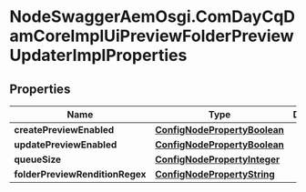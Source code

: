 # NodeSwaggerAemOsgi.ComDayCqDamCoreImplUiPreviewFolderPreviewUpdaterImplProperties

## Properties
Name | Type | Description | Notes
------------ | ------------- | ------------- | -------------
**createPreviewEnabled** | [**ConfigNodePropertyBoolean**](ConfigNodePropertyBoolean.md) |  | [optional] 
**updatePreviewEnabled** | [**ConfigNodePropertyBoolean**](ConfigNodePropertyBoolean.md) |  | [optional] 
**queueSize** | [**ConfigNodePropertyInteger**](ConfigNodePropertyInteger.md) |  | [optional] 
**folderPreviewRenditionRegex** | [**ConfigNodePropertyString**](ConfigNodePropertyString.md) |  | [optional] 


